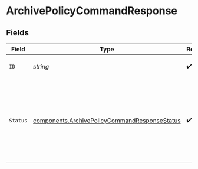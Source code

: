 # ArchivePolicyCommandResponse


## Fields

| Field                                                                                                          | Type                                                                                                           | Required                                                                                                       | Description                                                                                                    | Example                                                                                                        |
| -------------------------------------------------------------------------------------------------------------- | -------------------------------------------------------------------------------------------------------------- | -------------------------------------------------------------------------------------------------------------- | -------------------------------------------------------------------------------------------------------------- | -------------------------------------------------------------------------------------------------------------- |
| `ID`                                                                                                           | *string*                                                                                                       | :heavy_check_mark:                                                                                             | Unique identifier of the policy.                                                                               | pol_1844e830186d4494ae35c08fab995194                                                                           |
| `Status`                                                                                                       | [components.ArchivePolicyCommandResponseStatus](../../models/components/archivepolicycommandresponsestatus.md) | :heavy_check_mark:                                                                                             | Status of the policy after archiving. 'ARCHIVED' if the policy has no warranties or 'RUNOFF' otherwise.        | 'ARCHIVED' or 'RUNOFF'                                                                                         |